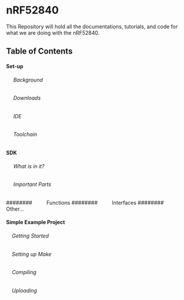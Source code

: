 # nRF52840
This Repository will hold all the documentations, tutorials, and code for what we are doing with the nRF52840.
## Table of Contents
#### Set-up
###### &nbsp;&nbsp;&nbsp;&nbsp; Background
###### &nbsp;&nbsp;&nbsp;&nbsp; Downloads
###### &nbsp;&nbsp;&nbsp;&nbsp; IDE
###### &nbsp;&nbsp;&nbsp;&nbsp; Toolchain

#### SDK
###### &nbsp;&nbsp;&nbsp;&nbsp; What is in it?
###### &nbsp;&nbsp;&nbsp;&nbsp; Important Parts
######## &nbsp;&nbsp;&nbsp;&nbsp;&nbsp;&nbsp;&nbsp;&nbsp; Functions
######## &nbsp;&nbsp;&nbsp;&nbsp;&nbsp;&nbsp;&nbsp;&nbsp; Interfaces
######## &nbsp;&nbsp;&nbsp;&nbsp;&nbsp;&nbsp;&nbsp;&nbsp; Other...


#### Simple Example Project
###### &nbsp;&nbsp;&nbsp;&nbsp;Getting Started
###### &nbsp;&nbsp;&nbsp;&nbsp;Setting up Make
###### &nbsp;&nbsp;&nbsp;&nbsp;Compiling
###### &nbsp;&nbsp;&nbsp;&nbsp;Uploading
